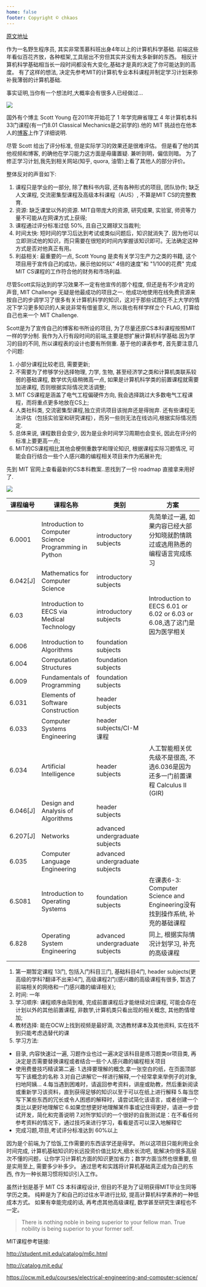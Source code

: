```yaml
---
home: false
footer: Copyright © chkaos
---
```


[原文地址](http://chkaos.top/posts/6cd4881c.html)

作为一名野生程序员, 其实非常羡慕科班出身4年以上的计算机科学基础. 前端这些年看似百花齐放，各种框架,工具层出不穷但其实并没有太多新鲜的东西。 相反计算机科学基础相当长一段时间都没有大变化,基础才是真的决定了你可能达到的高度。 有了这样的想法, 决定先参考MIT的计算机专业本科课程并制定学习计划来弥补我薄弱的计算机基础.

事实证明,当你有一个想法时,大概率会有很多人已经做过...

![](https://chkaos.oss-cn-hangzhou.aliyuncs.com/image/scott-young.jpg)

国外有个博主 Scott Young 在2011年开始花了 1 年学完麻省理工 4 年计算机本科33门课程(有一门8.01 Classical Mechanics是之前学的).他的 MIT 挑战也在他本人的[博客](https://www.scotthyoung.com/blog/myprojects/mit-challenge-2/)上作了详细说明.

尽管 Scott 给出了评分标准, 但是实际学习的效果还是很难评估。 但是看了他的其他视频和博客, 的确他在学习能力这方面是毋庸置疑. 兼听则明，偏信则暗。 为了修正学习计划,我先到相关网站(知乎, quora, 油管)上看了其他人的部分评价。

整体反对的声音如下:
1. 课程只是学业的一部分, 除了教科书内容, 还有各种形式的项目, 团队协作; 缺乏人文课程, 交流密集型课程及高级本科课程（AUS）, 不算是MIT CS的完整教育.
2. 资源: 缺乏课堂以外的资源. MIT自带庞大的资源, 研究成果, 实验室, 师资等力量不可能从在网课方式上获得;
3. 课程通过评分标准过低 50%, 且自己又踢球又当裁判;
4. 时间太快: 短时间的学习后达到考试或类似问题后，知识就消失了. 因为他可以立即测试他的知识，而只需要在很短的时间内掌握该知识即可。无法确定这种方式是否对他真正有用。
5. 利益相关: 最重要的一点, Scott Young 是卖有关学习生产力之类的书籍, 这个项目用于宣传自己的成功，展示他如何以“ 4倍的速度”和 "1/100的花费" 完成MIT CS课程的工作符合他的财务和市场利益.

尽管Scott实际达到的学习效果不一定有他宣传的那个程度, 但还是有不少肯定的声音, MIT Challenge 无疑是他最成功的项目之一. 他成功地使用在线免费资源来按自己的步调学习了很多有关计算机科学的知识，这对于那些试图在不上大学的情况下学习更多知识的人来说非常有借鉴意义, 所以我也有样学样立个 FLAG, 打算给自己也来一个 MIT Challenge.

Scott是为了宣传自己的博客和书所设的项目, 为了尽量还原CS本科课程按照MIT一样的学分制. 我作为入行有段时间的前端,主要是想扩展计算机科学基础.因为学习的目的不同, 所以课程表的设计也要有所侧重. 基于他的课表参考, 首先要注意几个问题:

1. 小部分课程比较老旧, 需要更新;
2. 不需要为了修够学分选择物理, 力学, 生物, 甚至经济学之类和计算机类联系较弱的基础课程, 数学优先级稍微高一点, 如果是计算机科学类的前置课程就需要加进课程, 否则根据实际情况灵活调整;
3. MIT CS课程是涵盖了电气工程偏硬件方向, 我会选择跳过大多数电气工程课程，而将重点更多地放在CS上;
4. 人类社科类, 交流密集型课程,独立资讯项目该抛弃还是得抛弃. 还有些课程无法评估（包括实验室和研究课程），而另一些则无法在线访问,根据实际情况而定.
5. 总体来说, 课程数目会变少, 因为是业余时间学习周期也会变长, 因此在评分的标准上要更高一点;
6. MIT的CS课程相比其他会梗侧重数学和理论知识, 根据课程实际习题情况, 可能会自行结合一些个人感兴趣的编程相关项目来作为拓展补充;

先到 MIT 官网上查看最新的CS本科教案..恩找到了一份 roadmap 直接拿来用好了.

![](https://chkaos.oss-cn-hangzhou.aliyuncs.com/image/mit6.3roadmap.png)

| 课程编号        | 课程名称                                                   | 类别                              | 方案                                                                |
|-------------|--------------------------------------------------------|---------------------------------|-------------------------------------------------------------------|
| 6\.0001     | Introduction to Computer Science Programming in Python | introductory subjects           | 先简单过一遍, 如果内容已经大部分知晓就酌情跳过或选用熟悉的编程语言完成练习                            |
| 6\.042\[J\] | Mathematics for Computer Science                       | introductory subjects           |                                                                   |
| 6\.03       | Introduction to EECS via Medical Technology            | introductory subjects           | Introduction to EECS 6\.01 or 6\.02 or 6\.03 or 6\.08,选了这门是因为医学相关 |
| 6\.006      | Introduction to Algorithms                             | foundation subjects             |                                                                   |
| 6\.004      | Computation Structures                                 | foundation subjects             |                                                                   |
| 6\.009      | Fundamentals of Programming                            | foundation subjects             |                                                                   |
| 6\.031      | Elements of Software Construction                      | header subjects                 |                                                                   |
| 6\.033      | Computer Systems Engineering                           | header subjects/CI\-M课程         |                                                                   |
| 6\.034      | Artificial Intelligence                                | header subjects                 | 人工智能相关优先级不是很高,  不选6\.036是因为还多一门前置课程 Calculus II \(GIR\)           |
| 6\.046\[J\] | Design and Analysis of Algorithms                      | header subjects                 |                                                                   |
| 6\.207\[J\] | Networks                                               | advanced undergraduate subjects |                                                                   |
| 6\.035      | Computer Language Engineering                          | advanced undergraduate subjects |                                                                   |
| 6\.S081     | Introduction to Operating Systems                      | foundation subjects             | 在课表6\-3: Computer Science and Engineering没有找到操作系统, 补充的基础课程        |
| 6\.828      |  Operating System Engineering                          | advanced undergraduate subjects | 同上, 根据实际情况计划学习, 补充的高级课程                                          |
                                                               |

1. 第一期暂定课程 13门, 包括入门科目三门, 基础科目4门, header subjects(更高级的学科?翻译不出来)4门, 高级课程2门(感兴趣的高级课程有很多, 暂选了前端相关的网络和一门感兴趣的编译相关);
2. 时间: 一年
3. 学习顺序: 课程顺序由简到难, 完成前置课程后才能继续对应课程, 可能会存在计划以外的其他前置课程, 非数学,计算机类只看出现的相关概念, 其他酌情增加;
4. 教材选择: 能在OCW上找到视频是最好滴, 次选教材课本及其他资料, 实在找不到只能考虑选替代的课
5. 学习方法: 
  - 目录, 内容快速过一遍, 习题作业也过一遍决定该科目是练习题类or项目类, 再决定是否需要替换课程或者结合一些个人感兴趣的编程相关项目
  - 使用费曼技巧精读第二遍: 
    1.选择要理解的概念,拿一张空白的纸，在页面顶部写下该概念的名称
    3.对自己讲解它一样进行解释,一个经常拿来举例子的对象, 扫地阿姨...
    4.每当遇到困难时，请返回参考资料，讲座或助教，然后重新阅读或重新学习该资料，直到获得足够的知识以至于可以在纸上进行解释
    5.每当您写下某些东西的冗长或令人困惑的解释时，请尝试简化该语言，或者创建一个类比以更好地理解它 
    6.如果您想更好地理解某件事或记住得更好，请进一步尝试开发，简化和完善说明
    7.对所学知识的一个很好的自我测试是：在不看任何参考资料的情况下，通过技巧来进行学习，看看是否可以深入地解释它
  - 完成习题,项目,考试评分标准达到 60%以上

因为是个前端,为了恰饭,工作需要的东西该学还是得学。 所以这项目只能利用业余时间完成, 计算机基础知识的长远投资价值比较大,细水长流吧, 能解决你很多高层次不懂的问题，让你学习计算机方面的知识更加省力；数学方面当然也很重要, 但是实用至上, 需要多少补多少。 通过思考和实践将计算机基础真正成为自己的东西, 作为一种长期习惯将知识引入工作。

虽然计划是基于 MIT CS 本科课程设计, 但目的不是为了证明获得MIT毕业生同等学历之类。 纯粹是为了和自己的过往水平进行比较, 提高计算机科学素养的一种低成本方式。 如果有幸能完成的话, 再考虑其他高级课程, 数学甚至研究生课程也不一定。

> There is nothing noble in being superior to your fellow man. True nobility is being superior to your former self.

MIT课程参考链接:

http://student.mit.edu/catalog/m6c.html

http://catalog.mit.edu/

https://ocw.mit.edu/courses/electrical-engineering-and-computer-science/